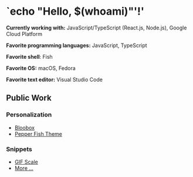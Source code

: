 # `echo "Hello, $(whoami)"'!'

**Currently working with:** JavaScript/TypeScript (React.js, Node.js), Google Cloud Platform

**Favorite programming languages:** JavaScript, TypeScript

**Favorite shell**: Fish

**Favorite OS:** macOS, Fedora

**Favorite text editor:** Visual Studio Code

## Public Work

### Personalization

* [Bloobox](https://github.com/SLIB53/bloobox)
* [Pepper Fish Theme](https://github.com/SLIB53/pepper-fish-theme)


### Snippets

* [GIF Scale](https://gist.github.com/SLIB53/029bed952913c44dc3c655fc61c0bbc1)
* [More ...](https://gist.github.com/SLIB53)
